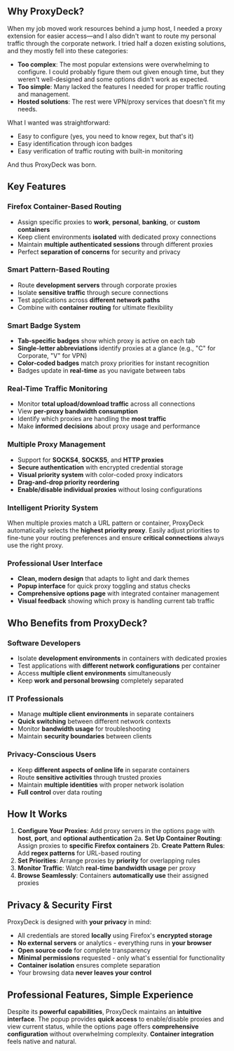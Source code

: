 ## Why ProxyDeck?

When my job moved work resources behind a jump host, I needed a proxy extension for easier access—and I also didn't want to route my personal traffic through the corporate network. I tried half a dozen existing solutions, and they mostly fell into these categories:

- **Too complex**: The most popular extensions were overwhelming to configure. I could probably figure them out given enough time, but they weren't well-designed and some options didn't work as expected.
- **Too simple**: Many lacked the features I needed for proper traffic routing and management.
- **Hosted solutions**: The rest were VPN/proxy services that doesn't fit my needs.

What I wanted was straightforward:
- Easy to configure (yes, you need to know regex, but that's it)
- Easy identification through icon badges
- Easy verification of traffic routing with built-in monitoring

And thus ProxyDeck was born.

## **Key Features**

### **Firefox Container-Based Routing**
* Assign specific proxies to **work**, **personal**, **banking**, or **custom containers**
* Keep client environments **isolated** with dedicated proxy connections
* Maintain **multiple authenticated sessions** through different proxies
* Perfect **separation of concerns** for security and privacy

### **Smart Pattern-Based Routing**
* Route **development servers** through corporate proxies
* Isolate **sensitive traffic** through secure connections
* Test applications across **different network paths**
* Combine with **container routing** for ultimate flexibility

### **Smart Badge System**
* **Tab-specific badges** show which proxy is active on each tab
* **Single-letter abbreviations** identify proxies at a glance (e.g., "C" for Corporate, "V" for VPN)
* **Color-coded badges** match proxy priorities for instant recognition
* Badges update in **real-time** as you navigate between tabs

### **Real-Time Traffic Monitoring**
* Monitor **total upload/download traffic** across all connections
* View **per-proxy bandwidth consumption**
* Identify which proxies are handling the **most traffic**
* Make **informed decisions** about proxy usage and performance

### **Multiple Proxy Management**
* Support for **SOCKS4**, **SOCKS5**, and **HTTP proxies**
* **Secure authentication** with encrypted credential storage
* **Visual priority system** with color-coded proxy indicators
* **Drag-and-drop priority reordering**
* **Enable/disable individual proxies** without losing configurations

### **Intelligent Priority System**
When multiple proxies match a URL pattern or container, ProxyDeck automatically selects the **highest priority proxy**. Easily adjust priorities to fine-tune your routing preferences and ensure **critical connections** always use the right proxy.

### **Professional User Interface**
* **Clean, modern design** that adapts to light and dark themes
* **Popup interface** for quick proxy toggling and status checks
* **Comprehensive options page** with integrated container management
* **Visual feedback** showing which proxy is handling current tab traffic

## **Who Benefits from ProxyDeck?**

### **Software Developers**
* Isolate **development environments** in containers with dedicated proxies
* Test applications with **different network configurations** per container
* Access **multiple client environments** simultaneously
* Keep **work and personal browsing** completely separated

### **IT Professionals**
* Manage **multiple client environments** in separate containers
* **Quick switching** between different network contexts
* Monitor **bandwidth usage** for troubleshooting
* Maintain **security boundaries** between clients

### **Privacy-Conscious Users**
* Keep **different aspects of online life** in separate containers
* Route **sensitive activities** through trusted proxies
* Maintain **multiple identities** with proper network isolation
* **Full control** over data routing

## **How It Works**

1. **Configure Your Proxies**: Add proxy servers in the options page with **host**, **port**, and **optional authentication**
2a. **Set Up Container Routing**: Assign proxies to **specific Firefox containers**
2b. **Create Pattern Rules**: Add **regex patterns** for URL-based routing
3. **Set Priorities**: Arrange proxies by **priority** for overlapping rules
4. **Monitor Traffic**: Watch **real-time bandwidth usage** per proxy
5. **Browse Seamlessly**: Containers **automatically use** their assigned proxies

## **Privacy & Security First**

ProxyDeck is designed with **your privacy** in mind:

* All credentials are stored **locally** using Firefox's **encrypted storage**
* **No external servers** or analytics - everything runs in **your browser**
* **Open source code** for complete transparency
* **Minimal permissions** requested - only what's essential for functionality
* **Container isolation** ensures complete separation
* Your browsing data **never leaves your control**

## **Professional Features, Simple Experience**

Despite its **powerful capabilities**, ProxyDeck maintains an **intuitive interface**. The popup provides **quick access** to enable/disable proxies and view current status, while the options page offers **comprehensive configuration** without overwhelming complexity. **Container integration** feels native and natural.